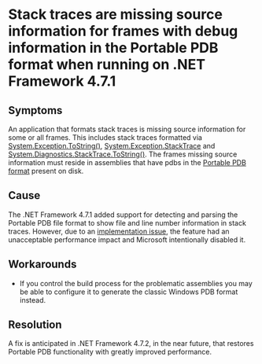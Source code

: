 # Stack traces are missing source information for frames with debug information in the Portable PDB format when running on .NET Framework 4.7.1

## Symptoms

An application that formats stack traces is missing source information for some or all frames. This includes stack traces formatted via [System.Exception.ToString()](https://docs.microsoft.com/en-us/dotnet/api/system.exception.tostring?view=netframework-4.7.1), [System.Exception.StackTrace](https://docs.microsoft.com/en-us/dotnet/api/system.exception.stacktrace?view=netframework-4.7.1) and [System.Diagnostics.StackTrace.ToString()](https://docs.microsoft.com/en-us/dotnet/api/system.diagnostics.stacktrace.tostring?view=netframework-4.7.1).
The frames missing source information must reside in assemblies that have pdbs in the [Portable PDB format](https://github.com/dotnet/core/blob/master/Documentation/diagnostics/portable_pdb.md) present on disk.

## Cause

The .NET Framework 4.7.1 added support for detecting and parsing the Portable PDB file format to show file and line number information in stack traces. However, due to an [implementation issue](https://github.com/Microsoft/dotnet/blob/master/releases/net471/KnownIssues/517815-BCL%20Applications%20making%20heavy%20use%20of%20System.Diagnostics.StackTrace%20might%20run%20more%20slowly%20on%20.NET%204.7.1.md), the feature had an unacceptable performance impact and Microsoft intentionally disabled it.

## Workarounds

- If you control the build process for the problematic assemblies you may be able to configure it to generate the classic Windows PDB format instead.

## Resolution

A fix is anticipated in .NET Framework 4.7.2, in the near future, that restores Portable PDB functionality with greatly improved performance.
